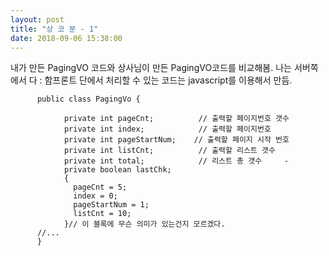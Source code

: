 ```yaml
---
layout: post
title: "상 코 분 - 1"
date: 2018-09-06 15:38:00
---
```


내가 만든 PagingVO 코드와 상사님이 만든 PagingVO코드를 비교해봄.
나는 서버쪽에서 다  :  함프론트 단에서 처리할 수 있는 코드는 javascript를 이용해서 만듬.

          public class PagingVo {

                private int pageCnt;          // 출력할 페이지번호 갯수
                private int index;            // 출력할 페이지번호
                private int pageStartNum;    // 출력할 페이지 시작 번호
                private int listCnt;          // 출력할 리스트 갯수
                private int total;            // 리스트 총 갯수     -
                private boolean lastChk;
                {
                  pageCnt = 5;
                  index = 0;
                  pageStartNum = 1;
                  listCnt = 10;
                }// 이 블록에 무슨 의미가 있는건지 모르겠다.
          //...
          }

